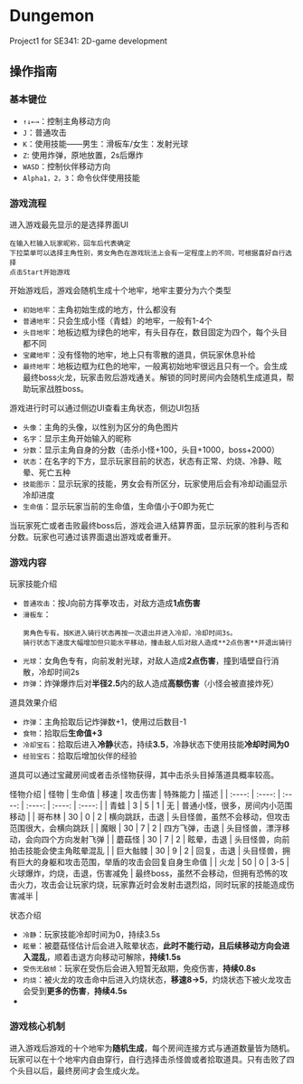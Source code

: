 # Dungemon
Project1 for SE341: 2D-game development
## 操作指南

### 基本键位
* `↑↓←→`：控制主角移动方向
* `J`：普通攻击
* `K`：使用技能——男生：滑板车/女生：发射光球
* `Z`: 使用炸弹，原地放置，2s后爆炸
* `WASD`：控制伙伴移动方向
* `Alpha1，2，3`：命令伙伴使用技能

### 游戏流程

进入游戏最先显示的是选择界面UI
```shell
在输入栏输入玩家昵称，回车后代表确定
下拉菜单可以选择主角性别，男女角色在游戏玩法上会有一定程度上的不同，可根据喜好自行选择
点击Start开始游戏
```
开始游戏后，游戏会随机生成十个地牢，地牢主要分为六个类型
* `初始地牢`：主角初始生成的地方，什么都没有
* `普通地牢`：只会生成小怪（青蛙）的地牢，一般有1-4个
* `头目地牢`：地板边框为绿色的地牢，有头目存在，数目固定为四个，每个头目都不同
* `宝藏地牢`：没有怪物的地牢，地上只有零散的道具，供玩家休息补给
* `最终地牢`：地板边框为红色的地牢，一般离初始地牢很远且只有一个。会生成最终boss火龙，玩家击败后游戏通关。解锁的同时房间内会随机生成道具，帮助玩家战胜boss。

游戏进行时可以通过侧边UI查看主角状态，侧边UI包括
* `头像`：主角的头像，以性别为区分的角色图片
* `名字`：显示主角开始输入的昵称
* `分数`：显示主角自身的分数（击杀小怪+100，头目+1000，boss+2000）
* `状态`：在名字的下方，显示玩家目前的状态，状态有正常、灼烧、冷静、眩晕、死亡五种
* `技能图示`：显示玩家的技能，男女会有所区分，玩家使用后会有冷却动画显示冷却进度
* `生命值`：显示玩家当前的生命值，生命值小于0即为死亡

当玩家死亡或者击败最终boss后，游戏会进入结算界面，显示玩家的胜利与否和分数。玩家也可通过该界面退出游戏或者重开。

### 游戏内容

玩家技能介绍
* `普通攻击`：按J向前方挥拳攻击，对敌方造成**1点伤害**
* `滑板车`：
  ```shell
  男角色专有。按K进入骑行状态再按一次退出并进入冷却，冷却时间3s。
  骑行状态下速度大幅增加但只能水平移动，撞击敌人后对敌人造成**2点伤害**并退出骑行
  ```
* `光球`：女角色专有，向前发射光球，对敌人造成**2点伤害**，撞到墙壁自行消散，冷却时间2s
* `炸弹`：炸弹爆炸后对**半径2.5**内的敌人造成**高额伤害**（小怪会被直接炸死）

道具效果介绍
* `炸弹`：主角拾取后记炸弹数+1，使用过后数目-1
* `食物`：拾取后**生命值+3**
* `冷却宝石`：拾取后进入**冷静**状态，持续**3.5**，冷静状态下使用技能**冷却时间为0**
* `经验宝石`：拾取后增加伙伴的经验

道具可以通过宝藏房间或者击杀怪物获得，其中击杀头目掉落道具概率较高。

怪物介绍
| 怪物 | 生命值 | 移速 | 攻击伤害 | 特殊能力 | 描述 |
| :----: | :----: | :----: | :----: | :----: | :----: |
| 青蛙 | 3 | 5 | 1 | 无 | 普通小怪，很多，房间内小范围移动 |
| 哥布林 | 30 | 0 | 2 | 横向跳跃，击退 | 头目怪兽，虽然不会移动，但攻击范围很大，会横向跳跃 |
| 魔眼 | 30 | 7 | 2 | 四方飞弹，击退 | 头目怪兽，漂浮移动，会向四个方向发射飞弹 |
| 蘑菇怪 | 30 | 7 | 2 | 眩晕，击退 | 头目怪兽，向前拍击技能会使主角眩晕混乱 |
| 巨大骷髅 | 30 | 9 | 2 | 回复，击退 | 头目怪兽，拥有巨大的身躯和攻击范围，举盾的攻击会回复自身生命值 |
| 火龙 | 50 | 0 | 3-5 | 火球爆炸，灼烧，击退，伤害减免 | 最终boss，虽然不会移动，但拥有恐怖的攻击火力，攻击会让玩家灼烧，玩家靠近时会发射击退烈焰，同时玩家的技能造成伤害减半 |

状态介绍
* `冷静`：玩家技能冷却时间为0，持续3.5s
* `眩晕`：被蘑菇怪估计后会进入眩晕状态，**此时不能行动，且后续移动方向会进入混乱**，顺着击退方向移动可解除，**持续1.5s**
* `受伤无敌帧`：玩家在受伤后会进入短暂无敌期，免疫伤害，**持续0.8s**
* `灼烧`：被火龙的攻击命中后进入灼烧状态，**移速8->5**，灼烧状态下被火龙攻击会受到**更多的伤害**，**持续4.5s**
* 
### 游戏核心机制

进入游戏后游戏的十个地牢为**随机生成**，每个房间连接方式与通道数量皆为随机。玩家可以在十个地牢内自由穿行，自行选择击杀怪兽或者拾取道具。只有击败了四个头目以后，最终房间才会生成火龙。
